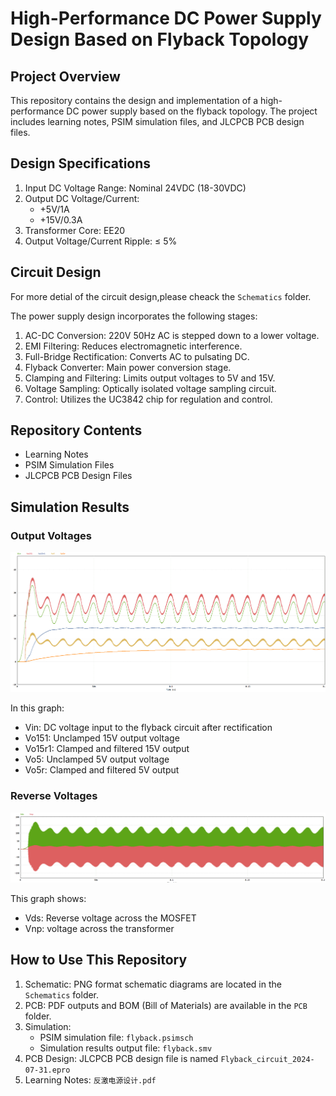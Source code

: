 # High-Performance DC Power Supply Design Based on Flyback Topology

## Project Overview

This repository contains the design and implementation of a high-performance DC power supply based on the flyback topology. The project includes learning notes, PSIM simulation files, and JLCPCB PCB design files.

## Design Specifications

1. Input DC Voltage Range: Nominal 24VDC (18-30VDC)
2. Output DC Voltage/Current: 
   - +5V/1A
   - +15V/0.3A
3. Transformer Core: EE20
4. Output Voltage/Current Ripple: ≤ 5%

## Circuit Design
For more detial of the circuit design,please cheack the `Schematics` folder.

The power supply design incorporates the following stages:

1. AC-DC Conversion: 220V 50Hz AC is stepped down to a lower voltage.
2. EMI Filtering: Reduces electromagnetic interference.
3. Full-Bridge Rectification: Converts AC to pulsating DC.
4. Flyback Converter: Main power conversion stage.
5. Clamping and Filtering: Limits output voltages to 5V and 15V.
6. Voltage Sampling: Optically isolated voltage sampling circuit.
7. Control: Utilizes the UC3842 chip for regulation and control.

## Repository Contents

- Learning Notes
- PSIM Simulation Files
- JLCPCB PCB Design Files

## Simulation Results

### Output Voltages
![Output Voltages](images/output_voltages.png)

In this graph:
- Vin: DC voltage input to the flyback circuit after rectification
- Vo151: Unclamped 15V output voltage
- Vo15r1: Clamped and filtered 15V output
- Vo5: Unclamped 5V output voltage
- Vo5r: Clamped and filtered 5V output

### Reverse Voltages
![Reverse Voltages](images/reverse_voltages.png)

This graph shows:
- Vds: Reverse voltage across the MOSFET
- Vnp: voltage across the transformer

## How to Use This Repository

1. Schematic: PNG format schematic diagrams are located in the `Schematics` folder.
2. PCB: PDF outputs and BOM (Bill of Materials) are available in the `PCB` folder.
3. Simulation:
   - PSIM simulation file: `flyback.psimsch`
   - Simulation results output file: `flyback.smv`
4. PCB Design: JLCPCB PCB design file is named `Flyback_circuit_2024-07-31.epro`
5. Learning Notes: `反激电源设计.pdf`


